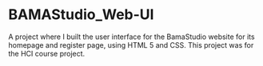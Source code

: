 # BAMAStudio_Web-UI
A project where I built the user interface for the BamaStudio website for its homepage and register page, using HTML 5 and CSS. This project was for the HCI course project.
